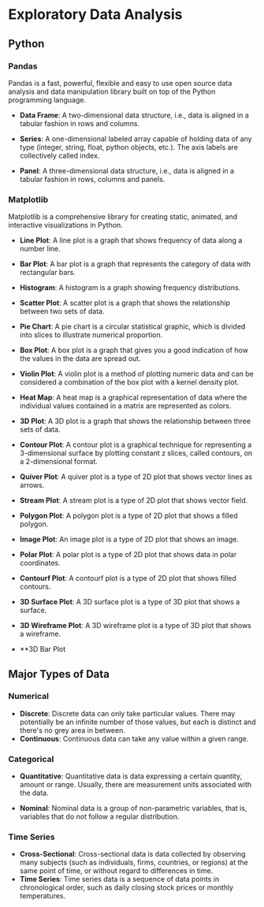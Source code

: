 # Exploratory Data Analysis

## Python

### Pandas 
 Pandas is a fast, powerful, flexible and easy to use open source data analysis and data manipulation library built on top of the Python programming language.

  - **Data Frame**: A two-dimensional data structure, i.e., data is aligned in a tabular fashion in rows and columns.
  
  - **Series**: A one-dimensional labeled array capable of holding data of any type (integer, string, float, python objects, etc.). The axis labels are collectively called index.
  
  - **Panel**: A three-dimensional data structure, i.e., data is aligned in a tabular fashion in rows, columns and panels.
    


### Matplotlib

 Matplotlib is a comprehensive library for creating static, animated, and interactive visualizations in Python.

  - **Line Plot**: A line plot is a graph that shows frequency of data along a number line.
  
  - **Bar Plot**: A bar plot is a graph that represents the category of data with rectangular bars.
  
  - **Histogram**: A histogram is a graph showing frequency distributions.
  
  - **Scatter Plot**: A scatter plot is a graph that shows the relationship between two sets of data.
  
  - **Pie Chart**: A pie chart is a circular statistical graphic, which is divided into slices to illustrate numerical proportion.
  
  - **Box Plot**: A box plot is a graph that gives you a good indication of how the values in the data are spread out.
  
  - **Violin Plot**: A violin plot is a method of plotting numeric data and can be considered a combination of the box plot with a kernel density plot.
  
  - **Heat Map**: A heat map is a graphical representation of data where the individual values contained in a matrix are represented as colors.
  
  - **3D Plot**: A 3D plot is a graph that shows the relationship between three sets of data.
  
  - **Contour Plot**: A contour plot is a graphical technique for representing a 3-dimensional surface by plotting constant z slices, called contours, on a 2-dimensional format.
  
  - **Quiver Plot**: A quiver plot is a type of 2D plot that shows vector lines as arrows.
  
  - **Stream Plot**: A stream plot is a type of 2D plot that shows vector field.
  
  - **Polygon Plot**: A polygon plot is a type of 2D plot that shows a filled polygon.
  
  - **Image Plot**: An image plot is a type of 2D plot that shows an image.
  
  - **Polar Plot**: A polar plot is a type of 2D plot that shows data in polar coordinates.
  
  - **Contourf Plot**: A contourf plot is a type of 2D plot that shows filled contours.
  
  - **3D Surface Plot**: A 3D surface plot is a type of 3D plot that shows a surface.
  
  - **3D Wireframe Plot**: A 3D wireframe plot is a type of 3D plot that shows a wireframe.
  
  - **3D Bar Plot

## Major Types of Data 

### Numerical  
  - **Discrete**: Discrete data can only take particular values. There may potentially be an infinite number of those values, but each is distinct and there's no grey area in between. 
  - **Continuous**: Continuous data can take any value within a given range.

### Categorical

  - **Quantitative**: Quantitative data is data expressing a certain quantity, amount or range. Usually, there are measurement units associated with the data.

  - **Nominal**: Nominal data is a group of non-parametric variables, that is, variables that do not follow a regular distribution.
  
### Time Series
  
  - **Cross-Sectional**: Cross-sectional data is data collected by observing many subjects (such as individuals, firms, countries, or regions) at the same point of time, or without regard to differences in time.
  - **Time Series**: Time series data is a sequence of data points in chronological order, such as daily closing stock prices or monthly temperatures.